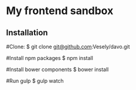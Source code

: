 My frontend sandbox
=======================

Installation
--------------
#Clone:
	$ git clone git@github.com:Vesely/davo.git

#Install npm packages
	$ npm install

#Install bower components
	$ bower install

#Run gulp
	$ gulp watch